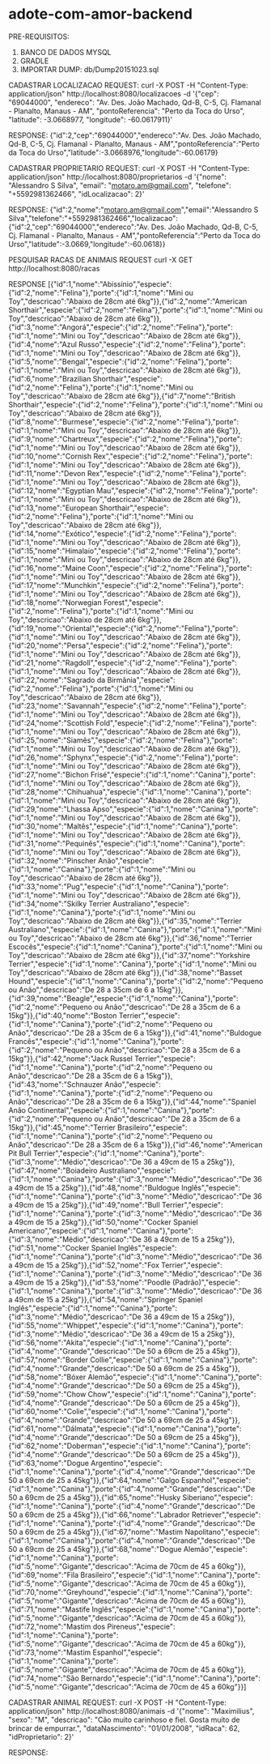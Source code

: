 # adote-com-amor-backend
PRE-REQUISITOS:
1. BANCO DE DADOS MYSQL
2. GRADLE
3. IMPORTAR DUMP: db/Dump20151023.sql


CADASTRAR LOCALIZACAO
REQUEST:
curl -X POST -H "Content-Type: application/json" http://localhost:8080/localizacoes -d '{"cep": "69044000", "endereco": "Av. Des. João Machado, Qd-B, C-5, Cj. Flamanal - Planalto, Manaus - AM", "pontoReferencia": "Perto da Toca do Urso", "latitude": -3.0668977, "longitude": -60.0617911}'

RESPONSE:
{"id":2,"cep":"69044000","endereco":"Av. Des. João Machado, Qd-B, C-5, Cj. Flamanal - Planalto, Manaus - AM","pontoReferencia":"Perto da Toca do Urso","latitude":-3.0668976,"longitude":-60.06179}


CADASTRAR PROPRIETARIO
REQUEST:
curl -X POST -H "Content-Type: application/json" http://localhost:8080/proprietarios -d '{"nome": "Alessandro S Silva", "email": "motaro.am@gmail.com", "telefone": "+5592981362466", "idLocalizacao": 2}'

RESPONSE:
{"id":2,"nome":"motaro.am@gmail.com","email":"Alessandro S Silva","telefone":"+5592981362466","localizacao":{"id":2,"cep":"69044000","endereco":"Av. Des. João Machado, Qd-B, C-5, Cj. Flamanal - Planalto, Manaus - AM","pontoReferencia":"Perto da Toca do Urso","latitude":-3.0669,"longitude":-60.0618}}


PESQUISAR RACAS DE ANIMAIS
REQUEST
curl -X GET http://localhost:8080/racas

RESPONSE
[{"id":1,"nome":"Abissínio","especie":{"id":2,"nome":"Felina"},"porte":{"id":1,"nome":"Mini ou Toy","descricao":"Abaixo de 28cm até 6kg"}},{"id":2,"nome":"American Shorthair","especie":{"id":2,"nome":"Felina"},"porte":{"id":1,"nome":"Mini ou Toy","descricao":"Abaixo de 28cm até 6kg"}},{"id":3,"nome":"Angorá","especie":{"id":2,"nome":"Felina"},"porte":{"id":1,"nome":"Mini ou Toy","descricao":"Abaixo de 28cm até 6kg"}},{"id":4,"nome":"Azul Russo","especie":{"id":2,"nome":"Felina"},"porte":{"id":1,"nome":"Mini ou Toy","descricao":"Abaixo de 28cm até 6kg"}},{"id":5,"nome":"Bengal","especie":{"id":2,"nome":"Felina"},"porte":{"id":1,"nome":"Mini ou Toy","descricao":"Abaixo de 28cm até 6kg"}},{"id":6,"nome":"Brazilian Shorthair","especie":{"id":2,"nome":"Felina"},"porte":{"id":1,"nome":"Mini ou Toy","descricao":"Abaixo de 28cm até 6kg"}},{"id":7,"nome":"British Shorthair","especie":{"id":2,"nome":"Felina"},"porte":{"id":1,"nome":"Mini ou Toy","descricao":"Abaixo de 28cm até 6kg"}},{"id":8,"nome":"Burmese","especie":{"id":2,"nome":"Felina"},"porte":{"id":1,"nome":"Mini ou Toy","descricao":"Abaixo de 28cm até 6kg"}},{"id":9,"nome":"Chartreux","especie":{"id":2,"nome":"Felina"},"porte":{"id":1,"nome":"Mini ou Toy","descricao":"Abaixo de 28cm até 6kg"}},{"id":10,"nome":"Cornish Rex","especie":{"id":2,"nome":"Felina"},"porte":{"id":1,"nome":"Mini ou Toy","descricao":"Abaixo de 28cm até 6kg"}},{"id":11,"nome":"Devon Rex","especie":{"id":2,"nome":"Felina"},"porte":{"id":1,"nome":"Mini ou Toy","descricao":"Abaixo de 28cm até 6kg"}},{"id":12,"nome":"Egyptian Mau","especie":{"id":2,"nome":"Felina"},"porte":{"id":1,"nome":"Mini ou Toy","descricao":"Abaixo de 28cm até 6kg"}},{"id":13,"nome":"European Shorthair","especie":{"id":2,"nome":"Felina"},"porte":{"id":1,"nome":"Mini ou Toy","descricao":"Abaixo de 28cm até 6kg"}},{"id":14,"nome":"Exótico","especie":{"id":2,"nome":"Felina"},"porte":{"id":1,"nome":"Mini ou Toy","descricao":"Abaixo de 28cm até 6kg"}},{"id":15,"nome":"Himalaio","especie":{"id":2,"nome":"Felina"},"porte":{"id":1,"nome":"Mini ou Toy","descricao":"Abaixo de 28cm até 6kg"}},{"id":16,"nome":"Maine Coon","especie":{"id":2,"nome":"Felina"},"porte":{"id":1,"nome":"Mini ou Toy","descricao":"Abaixo de 28cm até 6kg"}},{"id":17,"nome":"Munchkin","especie":{"id":2,"nome":"Felina"},"porte":{"id":1,"nome":"Mini ou Toy","descricao":"Abaixo de 28cm até 6kg"}},{"id":18,"nome":"Norwegian Forest","especie":{"id":2,"nome":"Felina"},"porte":{"id":1,"nome":"Mini ou Toy","descricao":"Abaixo de 28cm até 6kg"}},{"id":19,"nome":"Oriental","especie":{"id":2,"nome":"Felina"},"porte":{"id":1,"nome":"Mini ou Toy","descricao":"Abaixo de 28cm até 6kg"}},{"id":20,"nome":"Persa","especie":{"id":2,"nome":"Felina"},"porte":{"id":1,"nome":"Mini ou Toy","descricao":"Abaixo de 28cm até 6kg"}},{"id":21,"nome":"Ragdoll","especie":{"id":2,"nome":"Felina"},"porte":{"id":1,"nome":"Mini ou Toy","descricao":"Abaixo de 28cm até 6kg"}},{"id":22,"nome":"Sagrado da Birmânia","especie":{"id":2,"nome":"Felina"},"porte":{"id":1,"nome":"Mini ou Toy","descricao":"Abaixo de 28cm até 6kg"}},{"id":23,"nome":"Savannah","especie":{"id":2,"nome":"Felina"},"porte":{"id":1,"nome":"Mini ou Toy","descricao":"Abaixo de 28cm até 6kg"}},{"id":24,"nome":"Scottish Fold","especie":{"id":2,"nome":"Felina"},"porte":{"id":1,"nome":"Mini ou Toy","descricao":"Abaixo de 28cm até 6kg"}},{"id":25,"nome":"Siamês","especie":{"id":2,"nome":"Felina"},"porte":{"id":1,"nome":"Mini ou Toy","descricao":"Abaixo de 28cm até 6kg"}},{"id":26,"nome":"Sphynx","especie":{"id":2,"nome":"Felina"},"porte":{"id":1,"nome":"Mini ou Toy","descricao":"Abaixo de 28cm até 6kg"}},{"id":27,"nome":"Bichon Frisé","especie":{"id":1,"nome":"Canina"},"porte":{"id":1,"nome":"Mini ou Toy","descricao":"Abaixo de 28cm até 6kg"}},{"id":28,"nome":"Chihuahua","especie":{"id":1,"nome":"Canina"},"porte":{"id":1,"nome":"Mini ou Toy","descricao":"Abaixo de 28cm até 6kg"}},{"id":29,"nome":"Lhassa Apso","especie":{"id":1,"nome":"Canina"},"porte":{"id":1,"nome":"Mini ou Toy","descricao":"Abaixo de 28cm até 6kg"}},{"id":30,"nome":"Maltês","especie":{"id":1,"nome":"Canina"},"porte":{"id":1,"nome":"Mini ou Toy","descricao":"Abaixo de 28cm até 6kg"}},{"id":31,"nome":"Pequinês","especie":{"id":1,"nome":"Canina"},"porte":{"id":1,"nome":"Mini ou Toy","descricao":"Abaixo de 28cm até 6kg"}},{"id":32,"nome":"Pinscher Anão","especie":{"id":1,"nome":"Canina"},"porte":{"id":1,"nome":"Mini ou Toy","descricao":"Abaixo de 28cm até 6kg"}},{"id":33,"nome":"Pug","especie":{"id":1,"nome":"Canina"},"porte":{"id":1,"nome":"Mini ou Toy","descricao":"Abaixo de 28cm até 6kg"}},{"id":34,"nome":"Skilky Terrier Australiano","especie":{"id":1,"nome":"Canina"},"porte":{"id":1,"nome":"Mini ou Toy","descricao":"Abaixo de 28cm até 6kg"}},{"id":35,"nome":"Terrier Australiano","especie":{"id":1,"nome":"Canina"},"porte":{"id":1,"nome":"Mini ou Toy","descricao":"Abaixo de 28cm até 6kg"}},{"id":36,"nome":"Terrier Escocês","especie":{"id":1,"nome":"Canina"},"porte":{"id":1,"nome":"Mini ou Toy","descricao":"Abaixo de 28cm até 6kg"}},{"id":37,"nome":"Yorkshire Terrier","especie":{"id":1,"nome":"Canina"},"porte":{"id":1,"nome":"Mini ou Toy","descricao":"Abaixo de 28cm até 6kg"}},{"id":38,"nome":"Basset Hound","especie":{"id":1,"nome":"Canina"},"porte":{"id":2,"nome":"Pequeno ou Anão","descricao":"De 28 a 35cm de 6 a 15kg"}},{"id":39,"nome":"Beagle","especie":{"id":1,"nome":"Canina"},"porte":{"id":2,"nome":"Pequeno ou Anão","descricao":"De 28 a 35cm de 6 a 15kg"}},{"id":40,"nome":"Boston Terrier","especie":{"id":1,"nome":"Canina"},"porte":{"id":2,"nome":"Pequeno ou Anão","descricao":"De 28 a 35cm de 6 a 15kg"}},{"id":41,"nome":"Buldogue Francês","especie":{"id":1,"nome":"Canina"},"porte":{"id":2,"nome":"Pequeno ou Anão","descricao":"De 28 a 35cm de 6 a 15kg"}},{"id":42,"nome":"Jack Russel Terrier","especie":{"id":1,"nome":"Canina"},"porte":{"id":2,"nome":"Pequeno ou Anão","descricao":"De 28 a 35cm de 6 a 15kg"}},{"id":43,"nome":"Schnauzer Anão","especie":{"id":1,"nome":"Canina"},"porte":{"id":2,"nome":"Pequeno ou Anão","descricao":"De 28 a 35cm de 6 a 15kg"}},{"id":44,"nome":"Spaniel Anão Continental","especie":{"id":1,"nome":"Canina"},"porte":{"id":2,"nome":"Pequeno ou Anão","descricao":"De 28 a 35cm de 6 a 15kg"}},{"id":45,"nome":"Terrier Brasileiro","especie":{"id":1,"nome":"Canina"},"porte":{"id":2,"nome":"Pequeno ou Anão","descricao":"De 28 a 35cm de 6 a 15kg"}},{"id":46,"nome":"American Pit Bull Terrier","especie":{"id":1,"nome":"Canina"},"porte":{"id":3,"nome":"Médio","descricao":"De 36 a 49cm de 15 a 25kg"}},{"id":47,"nome":"Boiadeiro Australiano","especie":{"id":1,"nome":"Canina"},"porte":{"id":3,"nome":"Médio","descricao":"De 36 a 49cm de 15 a 25kg"}},{"id":48,"nome":"Buldogue Inglês","especie":{"id":1,"nome":"Canina"},"porte":{"id":3,"nome":"Médio","descricao":"De 36 a 49cm de 15 a 25kg"}},{"id":49,"nome":"Bull Terrier","especie":{"id":1,"nome":"Canina"},"porte":{"id":3,"nome":"Médio","descricao":"De 36 a 49cm de 15 a 25kg"}},{"id":50,"nome":"Cocker Spaniel Americano","especie":{"id":1,"nome":"Canina"},"porte":{"id":3,"nome":"Médio","descricao":"De 36 a 49cm de 15 a 25kg"}},{"id":51,"nome":"Cocker Spaniel Inglês","especie":{"id":1,"nome":"Canina"},"porte":{"id":3,"nome":"Médio","descricao":"De 36 a 49cm de 15 a 25kg"}},{"id":52,"nome":"Fox Terrier","especie":{"id":1,"nome":"Canina"},"porte":{"id":3,"nome":"Médio","descricao":"De 36 a 49cm de 15 a 25kg"}},{"id":53,"nome":"Poodle (Padrão)","especie":{"id":1,"nome":"Canina"},"porte":{"id":3,"nome":"Médio","descricao":"De 36 a 49cm de 15 a 25kg"}},{"id":54,"nome":"Springer Spaniel Inglês","especie":{"id":1,"nome":"Canina"},"porte":{"id":3,"nome":"Médio","descricao":"De 36 a 49cm de 15 a 25kg"}},{"id":55,"nome":"Whippet","especie":{"id":1,"nome":"Canina"},"porte":{"id":3,"nome":"Médio","descricao":"De 36 a 49cm de 15 a 25kg"}},{"id":56,"nome":"Akita","especie":{"id":1,"nome":"Canina"},"porte":{"id":4,"nome":"Grande","descricao":"De 50 a 69cm de 25 a 45kg"}},{"id":57,"nome":"Border Collie","especie":{"id":1,"nome":"Canina"},"porte":{"id":4,"nome":"Grande","descricao":"De 50 a 69cm de 25 a 45kg"}},{"id":58,"nome":"Bóxer Alemão","especie":{"id":1,"nome":"Canina"},"porte":{"id":4,"nome":"Grande","descricao":"De 50 a 69cm de 25 a 45kg"}},{"id":59,"nome":"Chow Chow","especie":{"id":1,"nome":"Canina"},"porte":{"id":4,"nome":"Grande","descricao":"De 50 a 69cm de 25 a 45kg"}},{"id":60,"nome":"Colie","especie":{"id":1,"nome":"Canina"},"porte":{"id":4,"nome":"Grande","descricao":"De 50 a 69cm de 25 a 45kg"}},{"id":61,"nome":"Dálmata","especie":{"id":1,"nome":"Canina"},"porte":{"id":4,"nome":"Grande","descricao":"De 50 a 69cm de 25 a 45kg"}},{"id":62,"nome":"Doberman","especie":{"id":1,"nome":"Canina"},"porte":{"id":4,"nome":"Grande","descricao":"De 50 a 69cm de 25 a 45kg"}},{"id":63,"nome":"Dogue Argentino","especie":{"id":1,"nome":"Canina"},"porte":{"id":4,"nome":"Grande","descricao":"De 50 a 69cm de 25 a 45kg"}},{"id":64,"nome":"Galgo Espanhol","especie":{"id":1,"nome":"Canina"},"porte":{"id":4,"nome":"Grande","descricao":"De 50 a 69cm de 25 a 45kg"}},{"id":65,"nome":"Husky Siberiano","especie":{"id":1,"nome":"Canina"},"porte":{"id":4,"nome":"Grande","descricao":"De 50 a 69cm de 25 a 45kg"}},{"id":66,"nome":"Labrador Retriever","especie":{"id":1,"nome":"Canina"},"porte":{"id":4,"nome":"Grande","descricao":"De 50 a 69cm de 25 a 45kg"}},{"id":67,"nome":"Mastim Napolitano","especie":{"id":1,"nome":"Canina"},"porte":{"id":4,"nome":"Grande","descricao":"De 50 a 69cm de 25 a 45kg"}},{"id":68,"nome":"Dogue Alemão","especie":{"id":1,"nome":"Canina"},"porte":{"id":5,"nome":"Gigante","descricao":"Acima de 70cm de 45 a 60kg"}},{"id":69,"nome":"Fila Brasileiro","especie":{"id":1,"nome":"Canina"},"porte":{"id":5,"nome":"Gigante","descricao":"Acima de 70cm de 45 a 60kg"}},{"id":70,"nome":"Greyhound","especie":{"id":1,"nome":"Canina"},"porte":{"id":5,"nome":"Gigante","descricao":"Acima de 70cm de 45 a 60kg"}},{"id":71,"nome":"Mastife Inglês","especie":{"id":1,"nome":"Canina"},"porte":{"id":5,"nome":"Gigante","descricao":"Acima de 70cm de 45 a 60kg"}},{"id":72,"nome":"Mastim dos Pireneus","especie":{"id":1,"nome":"Canina"},"porte":{"id":5,"nome":"Gigante","descricao":"Acima de 70cm de 45 a 60kg"}},{"id":73,"nome":"Mastim Espanhol","especie":{"id":1,"nome":"Canina"},"porte":{"id":5,"nome":"Gigante","descricao":"Acima de 70cm de 45 a 60kg"}},{"id":74,"nome":"São Bernardo","especie":{"id":1,"nome":"Canina"},"porte":{"id":5,"nome":"Gigante","descricao":"Acima de 70cm de 45 a 60kg"}}]


CADASTRAR ANIMAL
REQUEST:
curl -X POST -H "Content-Type: application/json" http://localhost:8080/animais -d '{"nome": "Maximilius", "sexo": "M", "descricao": "Cão muito carinhoso e fiel. Gosta muito de brincar de empurrar.", "dataNascimento": "01/01/2008", "idRaca": 62, "idProprietario": 2}'

RESPONSE:
